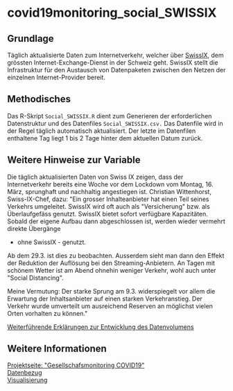 # covid19monitoring_social_SWISSIX

## Grundlage
Täglich aktualisierte Daten zum Internetverkehr, welcher über [SwissIX](https://www.swissix.ch/), dem grössten Internet-Exchange-Dienst in der Schweiz geht. SwissIX stellt die Infrastruktur für den Austausch von Datenpaketen zwischen den Netzen der einzelnen Internet-Provider bereit.

## Methodisches
Das R-Skript `Social_SWISSIX.R` dient zum Generieren der erforderlichen Datenstruktur und des Datenfiles `Social_SWISSIX.csv.`
Das Datenfile wird in der Regel täglich automatisch aktualisiert. Der letzte im Datenfilen enthaltene Tag liegt 1 bis 2 Tage hinter dem aktuellen Datum zurück.

## Weitere Hinweise zur Variable
Die täglich aktualisierten Daten von Swiss IX zeigen, dass der Internetverkehr bereits eine Woche vor dem Lockdown vom Montag, 16. März, sprunghaft und nachhaltig angestiegen ist. Christian Wittenhorst, Swiss-IX-Chef, dazu: "Ein grosser Inhalteanbieter hat einen Teil seines Verkehrs umgeleitet. SwissIX wird oft auch als "Versicherung" bzw. als Überlaufgefäss genutzt. SwissIX bietet sofort verfügbare Kapazitäten. Sobald der eigene Aufbau dann abgeschlossen ist, werden wieder vermehrt direkte Übergänge 
- ohne SwissIX - genutzt. 

Ab dem 29.3. ist dies zu beobachten. Ausserdem sieht man dann den Effekt der Reduktion der Auflösung bei den Streaming-Anbietern. An Tagen mit schönem Wetter ist am Abend ohnehin weniger Verkehr, wohl auch unter "Social Distancing".

Meine Vermutung: Der starke Sprung am 9.3. widerspiegelt vor allem die Erwartung der Inhaltsanbieter auf einen starken Verkehranstieg. Der Verkehr wurde umverteilt um ausreichend Reserven an möglichst vielen Orten vorhalten zu können."

[Weiterführende Erklärungen zur Entwicklung des Datenvolumens](https://www.tagesanzeiger.ch/was-der-datenverkehr-ueber-unser-verhalten-verraet-436727633329)

## Weitere Informationen
[Projektseite: "Gesellschafsmonitoring COVID19"](https://github.com/statistikZH/covid19monitoring) <br>
[Datenbezug](https://www.web.statistik.zh.ch/covid19_indikatoren_uebersicht/#/) <br>
[Visualisierung](https://www.web.statistik.zh.ch/cms_vis/covid19_indikatoren/) <br>
